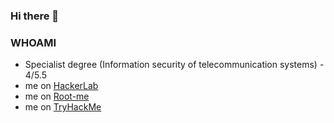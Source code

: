 ### Hi there 👋


### WHOAMI
- Specialist degree (Information security of telecommunication systems) - 4/5.5
- me on <a href="https://codeby.games/users/t3tsut3tsu">HackerLab</a>
- me on <a href="https://www.root-me.org/t3tsut3tsu?lang=ru#3dbebca9912ba815fc019f21e05bcaee">Root-me</a>
- me on <a href="https://tryhackme.com/r/p/t3tsut3tsu">TryHackMe</a>
  
<!--
**t3tsut3tsu/t3tsut3tsu** is a ✨ _special_ ✨ repository because its `README.md` (this file) appears on your GitHub profile.

Here are some ideas to get you started:

- 🔭 I’m currently working on ...
- 🌱 I’m currently learning ...
- 👯 I’m looking to collaborate on ...
- 🤔 I’m looking for help with ...
- 💬 Ask me about ...
- 📫 How to reach me: ...
- 😄 Pronouns: ...
- ⚡ Fun fact: ...
-->
